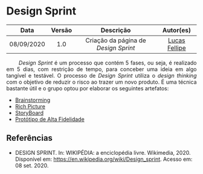 # Design Sprint
|    Data    | Versão |         Descrição         |           Autor(es)           |
| :--------: | :----: | :-----------------------: | :---------------------------: |
| 08/09/2020 |  1.0   | Criação da página de <i>Design Sprint</i> | [Lucas Fellipe](https://github.com/lucasfcm9) |

<p align="justify"> &emsp;&emsp; <i>Design Sprint</i> é um processo que contém 5 fases, ou seja, é realizado em 5 dias, com restrição de tempo, para conceber uma ideia em algo tangível e testável. O processo de <i>Design Sprint</i> utiliza o <i>design thinking</i> com o objetivo de reduzir o risco ao trazer um novo produto. É uma técnica bastante útil e o grupo optou por elaborar os seguintes artefatos: </p>

* [Brainstorming](/docs/product/design_sprint/brainstorming.md)
* [Rich Picture](/docs/product/design_sprint/rich_picture.md)
* [StoryBoard](/docs/product/design_sprint/storyboard.md)
* [Protótipo de Alta Fidelidade](/docs/product/design_sprint/high_fidelity_prototype.md)

## Referências
* DESIGN SPRINT. In: WIKIPÉDIA: a enciclopédia livre. Wikimedia, 2020. Disponível em: <https://en.wikipedia.org/wiki/Design_sprint>. Acesso em: 08 set. 2020.